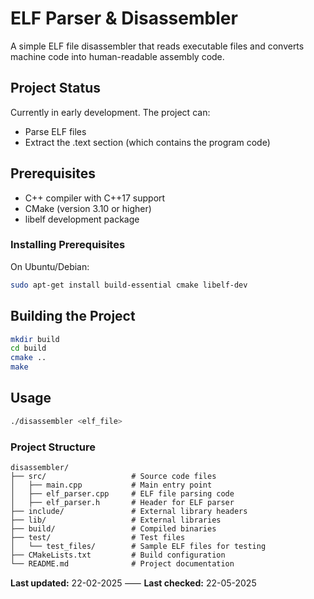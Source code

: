 # ELF Parser & Disassembler

A simple ELF file disassembler that reads executable files and converts machine code into human-readable assembly code.

## Project Status

Currently in early development. The project can:

- Parse ELF files
- Extract the .text section (which contains the program code)

## Prerequisites

- C++ compiler with C++17 support
- CMake (version 3.10 or higher)
- libelf development package

### Installing Prerequisites

On Ubuntu/Debian:

```bash
sudo apt-get install build-essential cmake libelf-dev
```

## Building the Project

```bash
mkdir build
cd build
cmake ..
make
```

## Usage

```bash
./disassembler <elf_file>
```

### Project Structure

```
disassembler/
├── src/                   # Source code files
│   ├── main.cpp           # Main entry point
│   ├── elf_parser.cpp     # ELF file parsing code
│   ├── elf_parser.h       # Header for ELF parser
├── include/               # External library headers
├── lib/                   # External libraries
├── build/                 # Compiled binaries
├── test/                  # Test files
│   └── test_files/        # Sample ELF files for testing
├── CMakeLists.txt         # Build configuration
└── README.md              # Project documentation
```

**Last updated:** 22-02-2025 ⸺ **Last checked:** 22-05-2025
